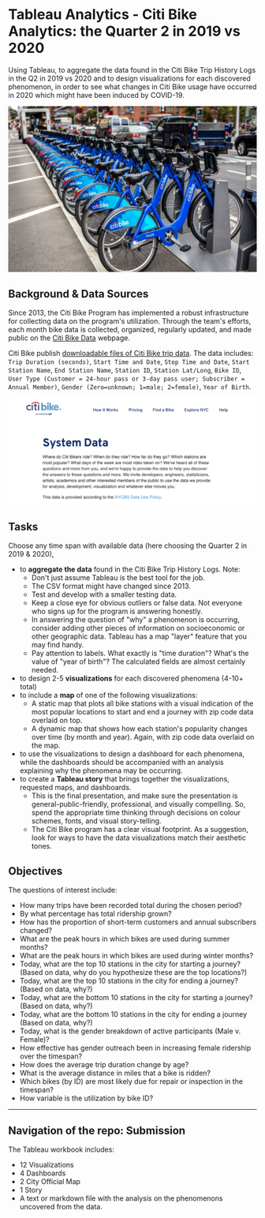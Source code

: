 # Tableau Analytics - Citi Bike Analytics: the Quarter 2 in 2019 vs 2020 
Using Tableau, to aggregate the data found in the Citi Bike Trip History Logs in the Q2 in 2019 vs 2020 and to design visualizations for each discovered phenomenon, in order to see what changes in Citi Bike usage have occurred in 2020 which might have been induced by COVID-19.

![Citi-Bikes](Images/CitiBike.jpg)

## Background & Data Sources

Since 2013, the Citi Bike Program has implemented a robust infrastructure for collecting data on the program's utilization. Through the team's efforts, each month bike data is collected, organized, regularly updated, and made public on the [Citi Bike Data](https://www.citibikenyc.com/system-data) webpage.

Citi Bike publish [downloadable files of Citi Bike trip data](https://s3.amazonaws.com/tripdata/index.html). The data includes:
`Trip Duration (seconds)`, `Start Time and Date`, `Stop Time and Date`, `Start Station Name`, `End Station Name`, `Station ID`, `Station Lat/Long`, `Bike ID`, `User Type (Customer = 24-hour pass or 3-day pass user; Subscriber = Annual Member)`, `Gender (Zero=unknown; 1=male; 2=female)`, `Year of Birth`.

![Citi-Bikes-data](Images/CitiBikeData.png)


## Tasks
Choose any time span with available data (here choosing the Quarter 2 in 2019 & 2020),
* to **aggregate the data** found in the Citi Bike Trip History Logs. Note: 
	- Don't just assume Tableau is the best tool for the job.
	- The CSV format might have changed since 2013.
	- Test and develop with a smaller testing data. 
	- Keep a close eye for obvious outliers or false data. Not everyone who signs up for the program is answering honestly.
	- In answering the question of "why" a phenomenon is occurring, consider adding other pieces of information on socioeconomic or other geographic data. Tableau has a map "layer" feature that you may find handy.
	- Pay attention to labels. What exactly is "time duration"? What's the value of "year of birth"? The calculated fields are almost certainly needed.
* to design 2-5 **visualizations** for each discovered phenomena (4-10+ total)
* to include a **map** of one of the following visualizations:
	* A static map that plots all bike stations with a visual indication of the most popular locations to start and end a journey with zip code data overlaid on top.
	* A dynamic map that shows how each station's popularity changes over time (by month and year). Again, with zip code data overlaid on the map.
* to use the visualizations to design a dashboard for each phenomena, while the dashboards should be accompanied with an analysis explaining why the phenomena may be occurring.
* to create a **Tableau story** that brings together the visualizations, requested maps, and dashboards. 
	- This is the final presentation, and make sure the presentation is general-public-friendly, professional, and visually compelling. So, spend the appropriate time thinking through decisions on colour schemes, fonts, and visual story-telling. 
	- The Citi Bike program has a clear visual footprint. As a suggestion, look for ways to have the data visualizations match their aesthetic tones.


## Objectives
The questions of interest include: 
* How many trips have been recorded total during the chosen period?
* By what percentage has total ridership grown?
* How has the proportion of short-term customers and annual subscribers changed?
* What are the peak hours in which bikes are used during summer months?
* What are the peak hours in which bikes are used during winter months?
* Today, what are the top 10 stations in the city for starting a journey? (Based on data, why do you hypothesize these are the top locations?)
* Today, what are the top 10 stations in the city for ending a journey? (Based on data, why?)
* Today, what are the bottom 10 stations in the city for starting a journey? (Based on data, why?)
* Today, what are the bottom 10 stations in the city for ending a journey (Based on data, why?)
* Today, what is the gender breakdown of active participants (Male v. Female)?
* How effective has gender outreach been in increasing female ridership over the timespan?
* How does the average trip duration change by age?
* What is the average distance in miles that a bike is ridden?
* Which bikes (by ID) are most likely due for repair or inspection in the timespan?
* How variable is the utilization by bike ID?


- - -

## Navigation of the repo: Submission

The Tableau workbook includes: 
  * 12 Visualizations 
  * 4 Dashboards
  * 2 City Official Map
  * 1 Story 
  * A text or markdown file with the analysis on the phenomenons uncovered from the data.


